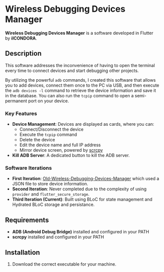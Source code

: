 # Wireless Debugging Devices Manager

**Wireless Debugging Devices Manager** is a software developed in Flutter by **ilCONDORA**.

## Description
This software addresses the inconvenience of having to open the terminal every time to connect devices and start debugging other projects.

By utilizing the powerful `adb` commands, I created this software that allows you to add devices, connect them once to the PC via USB, and then execute the `adb devices -l` command to retrieve the device information and save it in the database. You can also run the `tcpip` command to open a semi-permanent port on your device.

### Key Features
- **Device Management**: Devices are displayed as cards, where you can:
  - Connect/Disconnect the device
  - Execute the `tcpip` command
  - Delete the device
  - Edit the device name and full IP address
  - Mirror device screen, powered by [scrcpy](https://github.com/Genymobile/scrcpy)
- **Kill ADB Server**: A dedicated button to kill the ADB server.

### Software Iterations
- **First Iteration**: [Old-Wireless-Debugging-Devices-Manager](https://github.com/ilCONDORA/Old-Wireless-Debugging-Devices-Manager) which used a JSON file to store device information.
- **Second Iteration**: Never completed due to the complexity of using `provider` and `flutter_secure_storage`.
- **Third Iteration (Current)**: Built using BLoC for state management and Hydrated BLoC storage and persistance.

## Requirements
- **ADB (Android Debug Bridge)** installed and configured in your PATH
- **scrcpy** installed and configured in your PATH

## Installation
1. Download the correct executable for your machine.
